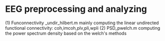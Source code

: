 # EEG preprocessing and analyzing
(1) Funconnectivity _undir_hilbert.m
    mainly computing the linear undirected functional connectivity: coh,imcoh,plv,pli,wpli
(2) PSD_pwelch.m
    computing the power spectrum density based on the welch's methods
